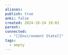 ```yaml
---
aliases: 
publish: true
anki: false
created: 2024-10-24 19:03
parent: 
connected:
  - "[[Environment State]]"
tags:
  - empty
---
```

